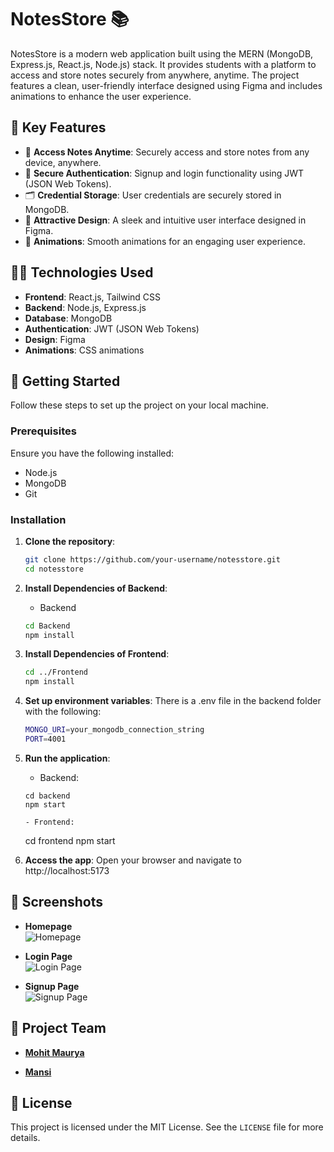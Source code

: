 # NotesStore 📚  

NotesStore is a modern web application built using the MERN (MongoDB, Express.js, React.js, Node.js) stack. It provides students with a platform to access and store notes securely from anywhere, anytime. The project features a clean, user-friendly interface designed using Figma and includes animations to enhance the user experience.  

## 🌟 Key Features  

- 📝 **Access Notes Anytime**: Securely access and store notes from any device, anywhere.  
- 🔐 **Secure Authentication**: Signup and login functionality using JWT (JSON Web Tokens).  
- 🗂️ **Credential Storage**: User credentials are securely stored in MongoDB.  
- 🎨 **Attractive Design**: A sleek and intuitive user interface designed in Figma.  
- 🌟 **Animations**: Smooth animations for an engaging user experience.  

## 👩‍💻 Technologies Used  

- **Frontend**: React.js, Tailwind CSS  
- **Backend**: Node.js, Express.js  
- **Database**: MongoDB  
- **Authentication**: JWT (JSON Web Tokens)  
- **Design**: Figma  
- **Animations**: CSS animations

## 🚀 Getting Started  

Follow these steps to set up the project on your local machine.  

### Prerequisites  

Ensure you have the following installed:  
- Node.js  
- MongoDB  
- Git  

### Installation  

1. **Clone the repository**:
   ```bash
   git clone https://github.com/your-username/notesstore.git
   cd notesstore

2. **Install Dependencies of Backend**:
    - Backend
    ```bash
    cd Backend
    npm install

3. **Install Dependencies of Frontend**:
    ```bash
    cd ../Frontend
    npm install

4. **Set up environment variables**:
There is a .env file in the backend folder with the following:
    ```bash
    MONGO_URI=your_mongodb_connection_string
    PORT=4001

5. **Run the application**:
    - Backend:
    ```
    cd backend
    npm start

    - Frontend:
    ```
    cd frontend
    npm start

6. **Access the app**:
    Open your browser and navigate to http://localhost:5173

## 🎨 Screenshots  

- **Homepage**  
  ![Homepage](./Screenshots/HomePage.png)  

- **Login Page**  
  ![Login Page](./Screenshots/LoginPage.png)  

- **Signup Page**  
  ![Signup Page](./Screenshots/SignUpPage.png)  

## 👥 Project Team  

- **[Mohit Maurya](https://mohit-maurya-portfolio.vercel.app/)**  

- **[Mansi](https://github.com/Mansi200311)**  

## 📜 License  

This project is licensed under the MIT License. See the `LICENSE` file for more details.  

